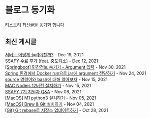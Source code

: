 # 블로그 동기화
티스토리 최신글을 동기화 합니다  

## 최신 게시글
[서버는 어떻게 늘려야할까?](https://imksh.com/97) - Dec 19, 2021<br>
[SSAFY 수료 후기 (feat. 중도퇴소)](https://imksh.com/96) - Dec 12, 2021<br>
[[Springboot] 민감정보 숨기기 - Argument 입력](https://imksh.com/95) - Nov 30, 2021<br>
[Spring 환경에서 Docker run으로 jar에 argument 전달하기](https://imksh.com/94) - Nov 24, 2021<br>
[source 명령어와 bash에 대해 알아보자](https://imksh.com/93) - Nov 15, 2021<br>
[MAC Nodejs 12버전 설치하기](https://imksh.com/92) - Nov 15, 2021<br>
[SSAFY 7기 지원자 Q&A](https://imksh.com/91) - Nov 08, 2021<br>
[[MacOS] M1 python3 설치하기](https://imksh.com/90) - Nov 05, 2021<br>
[[MacOS] Brew & Git 설치하기](https://imksh.com/89) - Nov 04, 2021<br>
[[Git] Git rebase로 저장소 업데이트하기](https://imksh.com/88) - Oct 28, 2021<br>
